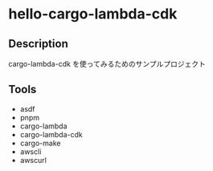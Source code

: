 # hello-cargo-lambda-cdk

## Description

cargo-lambda-cdk を使ってみるためのサンプルプロジェクト

## Tools
- asdf
- pnpm
- cargo-lambda
- cargo-lambda-cdk
- cargo-make
- awscli
- awscurl
